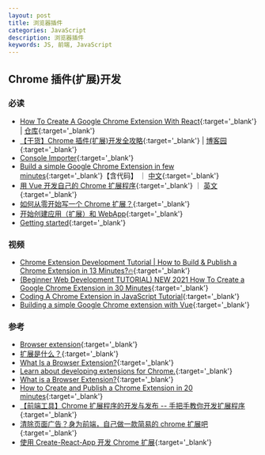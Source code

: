 ```yaml
---
layout: post
title: 浏览器插件
categories: JavaScript
description: 浏览器插件
keywords: JS, 前端, JavaScript
---
```


## Chrome 插件(扩展)开发

### 必读

- [How To Create A Google Chrome Extension With React](https://medium.com/litslink/how-to-create-google-chrome-extension-using-react-js-5c9e343323ff){:target='\_blank'} &#124; [仓库](https://github.com/nemrosim/chrome-react-extension-example){:target='\_blank'}
- [【干货】Chrome 插件(扩展)开发全攻略](http://blog.haoji.me/chrome-plugin-develop.html){:target='\_blank'} &#124; [博客园](https://www.cnblogs.com/liuxianan/p/chrome-plugin-develop.html){:target='\_blank'}
- [Console Importer](https://github.com/pd4d10/console-importer/blob/master/app/scripts.babel/importer.js){:target='\_blank'}
- [Build a simple Google Chrome Extension in few minutes](https://medium.com/tech-tajawal/build-a-simple-google-chrome-extension-in-few-minutes-1f13b600e83e){:target='\_blank'}【含代码】 ｜ [中文](https://vimsky.com/article/4586.html){:target='\_blank'}
- [用 Vue 开发自己的 Chrome 扩展程序](https://segmentfault.com/a/1190000019436268){:target='\_blank'} ｜ [英文](https://www.sitepoint.com/build-vue-chrome-extension/){:target='\_blank'}
- [如何从零开始写一个 Chrome 扩展？](https://www.zhihu.com/question/20179805){:target='\_blank'}
- [开始创建应用（扩展）和 WebApp](https://open.chrome.360.cn/extension_dev/overview.html){:target='\_blank'}
- [Getting started](https://developer.chrome.com/docs/extensions/mv3/getstarted/){:target='\_blank'}

### 视频

- [Chrome Extension Development Tutorial | How to Build & Publish a Chrome Extension in 13 Minutes?🔥](https://www.youtube.com/watch?v=gtF2nHVjqFk){:target='\_blank'}
- [(Beginner Web Development TUTORIAL) NEW 2021 How To Create a Google Chrome Extension in 30 Minutes](https://www.youtube.com/watch?v=FB2gJBoSshM){:target='\_blank'}
- [Coding A Chrome Extension in JavaScript Tutorial](https://www.youtube.com/watch?v=zHIryKuhYA4){:target='\_blank'}
- [Building a simple Google Chrome extension with Vue](https://www.youtube.com/watch?v=kYl271X2LNA){:target='\_blank'}

### 参考

- [Browser extension](https://en.wikipedia.org/wiki/Browser_extension){:target='\_blank'}
- [扩展是什么？](https://developer.mozilla.org/zh-CN/docs/Mozilla/Add-ons/WebExtensions/What_are_WebExtensions){:target='\_blank'}
- [What Is a Browser Extension?](https://www.howtogeek.com/718676/what-is-a-browser-extension/){:target='\_blank'}
- [Learn about developing extensions for Chrome.](https://developer.chrome.com/docs/extensions/mv3/){:target='\_blank'}
- [What is a Browser Extension?](https://www.crucial.com/articles/pc-users/what-is-a-browser-plugin){:target='\_blank'}
- [How to Create and Publish a Chrome Extension in 20 minutes](https://www.freecodecamp.org/news/how-to-create-and-publish-a-chrome-extension-in-20-minutes-6dc8395d7153/){:target='\_blank'}
- [【前端工具】Chrome 扩展程序的开发与发布 -- 手把手教你开发扩展程序](https://www.cnblogs.com/coco1s/p/8004510.html){:target='\_blank'}
- [清除页面广告？身为前端，自己做一款简易的 chrome 扩展吧](https://www.cnblogs.com/coco1s/p/4725477.html){:target='\_blank'}
- [使用 Create-React-App 开发 Chrome 扩展](https://www.cnblogs.com/stevexu/p/11148709.html){:target='\_blank'}
